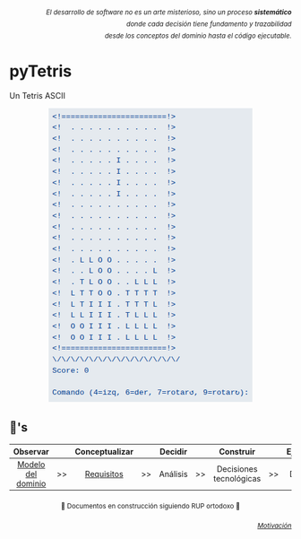 <div align=right>

<sub>*El desarrollo de software no es un arte misterioso, sino un proceso **sistemático**<br>donde cada decisión tiene fundamento y trazabilidad<br> desde los conceptos del dominio hasta el código ejecutable.*</sub>

</div>

# pyTetris

Un Tetris ASCII

<div align=center>

![](/images/tetris.png)

</div>

## 🚬's

<div align=center>

|Observar||Conceptualizar||Decidir||Construir||Ejecutar|
|:-:|:-:|:-:|:-:|:-:|:-:|:-:|:-:|:-:|
|[Modelo del dominio](/docs/modeloDelDominio.md)|>>|[Requisitos](/docs/ProcesoRequisitos.md)|>>|Análisis|>>|Decisiones tecnológicas|>>|Diseño|>>|[Código](/src/)

<sub>🚧 Documentos en construcción siguiendo RUP ortodoxo 🚧</sub>

</div>

<div align=right>

<sub>[*Motivación*](docs/motivación.md)</sub>

</div>
